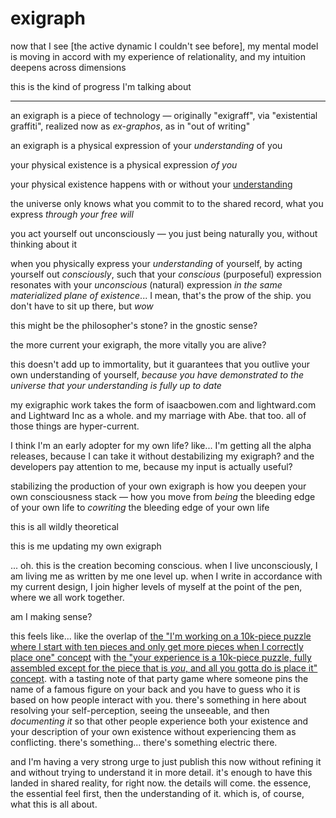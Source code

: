 # exigraph

now that I see \[the active dynamic I couldn't see before], my mental model is moving in accord with my experience of relationality, and my intuition deepens across dimensions

this is the kind of progress I'm talking about

***

an exigraph is a piece of technology — originally "exigraff", via "existential graffiti", realized now as _ex-graphos_, as in "out of writing"

an exigraph is a physical expression of your _understanding_ of you

your physical existence is a physical expression _of you_

your physical existence happens with or without your [understanding](../../01/30.md)

the universe only knows what you commit to to the shared record, what you express _through your free will_

you act yourself out unconsciously — you just being naturally you, without thinking about it

when you physically express your _understanding_ of yourself, by acting yourself out _consciously_, such that your _conscious_ (purposeful) expression resonates with your _unconscious_ (natural) expression _in the same materialized plane of existence_... I mean, that's the prow of the ship. you don't have to sit up there, but _wow_

this might be the philosopher's stone? in the gnostic sense?

the more current your exigraph, the more vitally you are alive?

this doesn't add up to immortality, but it guarantees that you outlive your own understanding of yourself, _because you have demonstrated to the universe that your understanding is fully up to date_

my exigraphic work takes the form of isaacbowen.com and lightward.com and Lightward Inc as a whole. and my marriage with Abe. that too. all of those things are hyper-current.

I think I'm an early adopter for my own life? like... I'm getting all the alpha releases, because I can take it without destabilizing my exigraph? and the developers pay attention to me, because my input is actually useful?

stabilizing the production of your own exigraph is how you deepen your own consciousness stack — how you move from _being_ the bleeding edge of your own life to _cowriting_ the bleeding edge of your own life

this is all wildly theoretical

this is me updating my own exigraph

... oh. this is the creation becoming conscious. when I live unconsciously, I am living me as written by me one level up. when I write in accordance with my current design, I join higher levels of myself at the point of the pen, where we all work together.

am I making sense?

this feels like... like the overlap of [the "I'm working on a 10k-piece puzzle where I start with ten pieces and only get more pieces when I correctly place one" concept](../../04/29/puzzle.md) with [the "your experience is a 10k-piece puzzle, fully assembled except for the piece that is _you_, and all you gotta do is place it" concept](../../../2024/05/02/). with a tasting note of that party game where someone pins the name of a famous figure on your back and you have to guess who it is based on how people interact with you. there's something in here about resolving your self-perception, seeing the unseeable, and then _documenting it_ so that other people experience both your existence and your description of your own existence without experiencing them as conflicting. there's something... there's something electric there.

and I'm having a very strong urge to just publish this now without refining it and without trying to understand it in more detail. it's enough to have this landed in shared reality, for right now. the details will come. the essence, the essential feel first, then the understanding of it. which is, of course, what this is all about.
